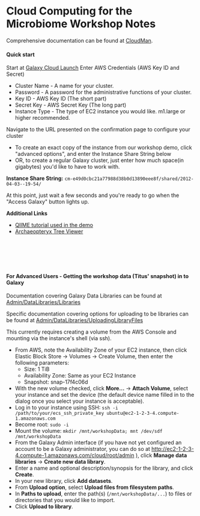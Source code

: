 # Cloud Computing for the Microbiome Workshop Notes

Comprehensive documentation can be found at [CloudMan](/src/cloudman/index.md).

#### Quick start

Start at [Galaxy Cloud Launch](https://main.g2.bx.psu.edu/cloudlaunch )
Enter AWS Credentials (AWS Key ID and Secret)
* Cluster Name - A name for your cluster.
* Password - A password for the administrative functions of your cluster.
* Key ID - AWS Key ID (The short part)
* Secret Key - AWS Secret Key (The long part)
* Instance Type - The type of EC2 instance you would like.  m1.large or higher recommended.

Navigate to the URL presented on the confirmation page to configure your cluster
* To create an exact copy of the instance from our workshop demo, click "advanced options", and enter the Instance Share String below
* OR, to create a regular Galaxy cluster, just enter how much space(in gigabytes) you'd like to have to work with.

**Instance Share String:** `cm-e49d0cbc21a77988d38b0d13890eee8f/shared/2012-04-03--19-54/`


At this point, just wait a few seconds and you're ready to go when the "Access Galaxy" button lights up.

**Additional Links**
* [QIIME tutorial used in the demo](http://qiime.org/tutorials/tutorial.html )
* [Archaeopteryx Tree Viewer ](http://www.phylosoft.org/archaeopteryx/ )

<br /><br /><br /><br />

#### For Advanced Users - Getting the workshop data (Titus' snapshot) in to Galaxy

Documentation covering Galaxy Data Libraries can be found at [Admin/DataLibraries/Libraries](/src/admin/data-libraries/Libraries/index.md)

Specific documentation covering options for uploading to be libraries can be found at [Admin/DataLibraries/UploadingLibraryFiles](/src/admin/data-libraries/uploading-library-files/index.md)

This currently requires creating a volume from the AWS Console and mounting via the instance's shell (via ssh).

* From AWS, note the Availability Zone of your EC2 instance, then click Elastic Block Store -> Volumes -> Create Volume, then enter the following parameters:
  * Size: 1 TiB
  * Availability Zone: Same as your EC2 Instance
  * Snapshot: snap-17f4c06d
* With the new volume checked, click **More...** -> **Attach Volume**, select your instance and set the device (the default device name filled in to the dialog once you select your instance is acceptable).
* Log in to your instance using SSH: `ssh -i /path/to/your/ecs_ssh_private_key ubuntu@ec2-1-2-3-4.compute-1.amazonaws.com`
* Become root: `sudo -i`
* Mount the volume: `mkdir /mnt/workshopData; mnt /dev/sdf /mnt/workshopData`
* From the Galaxy Admin interface (if you have not yet configured an account to be a Galaxy administrator, you can do so at http://ec2-1-2-3-4.compute-1.amazonaws.com/cloud/root/admin ), click **Manage data libraries** -> **Create new data library**.
* Enter a name and optional description/synopsis for the library, and click **Create**.
* In your new library, click **Add datasets**.
* From **Upload option**, select **Upload files from filesystem paths**.
* In **Paths to upload**, enter the path(s) (`/mnt/workshopData/...`) to files or directories that you would like to import.
* Click **Upload to library**.

